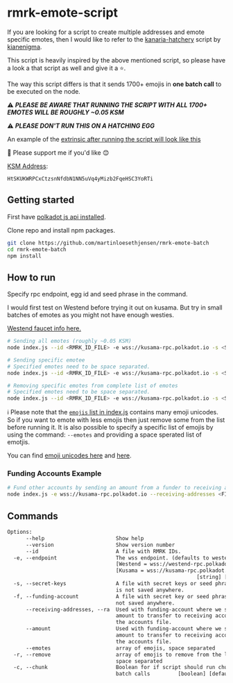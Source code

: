 # rmrk-emote-script

If you are looking for a script to create multiple addresses and emote specific emotes, then I would like to refer to the [kanaria-hatchery](https://github.com/kianenigma/kanaria-hatchery) script by [kianenigma](https://github.com/kianenigma).

This script is heavily inspired by the above mentioned script, so please have a look a that script as well and give it a :star:.

The way this script differs is that it sends 1700+ emojis in **one batch call** to be executed on the node.

⚠️ **_PLEASE BE AWARE THAT RUNNING THE SCRIPT WITH ALL 1700+ EMOTES WILL BE ROUGHLY ~0.05 KSM_**

⚠️ **_PLEASE DON'T RUN THIS ON A HATCHING EGG_**

An example of the [extrinsic after running the script will look like this](https://kusama.subscan.io/extrinsic/0x77e1baf6e368644c60b6b3ffade989ff4298b76259e8e8a2edd29e6c7bed914f)  

🌱 Please support me if you'd like 😊

[KSM Address](https://kusama.subscan.io/account/HtSKUKWRPCxCtzsnNfdbN1NN5uVq4yMizb2FqeHSC3YoRTi):

```text
HtSKUKWRPCxCtzsnNfdbN1NN5uVq4yMizb2FqeHSC3YoRTi
```

## Getting started

First have [polkadot js api installed](https://polkadot.js.org/docs/api/start/install).

Clone repo and install npm packages.

```sh
git clone https://github.com/martinloesethjensen/rmrk-emote-batch
cd rmrk-emote-batch
npm install
```

## How to run

Specify rpc endpoint, egg id and seed phrase in the command.

I would first test on Westend before trying it out on kusama. But try in small batches of emotes as you might not have enough westies.

[Westend faucet info here.](https://wiki.polkadot.network/docs/en/maintain-networks#westend-faucet)

```sh
# Sending all emotes (roughly ~0.05 KSM)
node index.js --id <RMRK_ID_FILE> -e wss://kusama-rpc.polkadot.io -s <SEED_FILE>

# Sending specific emotee
# Specified emotes need to be space separated.
node index.js --id <RMRK_ID_FILE> -e wss://kusama-rpc.polkadot.io -s <SEED_FILE> --emotes 🚀 🎉

# Removing specific emotes from complete list of emotes
# Specified emotes need to be space separated.
node index.js --id <RMRK_ID_FILE> -e wss://kusama-rpc.polkadot.io -s <SEED_FILE> -r 🤩 🥳
```

ℹ️ Please note that the [`emojis` list in index.js](index.js) contains many emoji unicodes. So if you want to emote with less emojis then just remove some from the list before running it. It is also possible to specify a specific list of emojis by using the command: `--emotes` and providing a space sperated list of emotjis.

You can find [emoji unicodes here](https://unicode.org/emoji/charts/full-emoji-list.html) and [here](./emoji-unicodes.txt).

### Funding Accounts Example

```sh
# Fund other accounts by sending an amount from a funder to receiving addresses
node index.js -e wss://kusama-rpc.polkadot.io --receiving-addresses <FILE_WITH_ADDRESSES> --funding-account <FILE_WITH_SEED> --amount <AMOUNT>
```

## Commands

```txt
Options:
      --help                       Show help                           [boolean]
      --version                    Show version number                 [boolean]
      --id                         A file with RMRK IDs.                [string]
  -e, --endpoint                   The wss endpoint. (defaults to westend)
                                   [Westend = wss://westend-rpc.polkadot.io]
                                   [Kusama = wss://kusama-rpc.polkadot.io]
                                                             [string] [required]
  -s, --secret-keys                A file with secret keys or seed phrases. It
                                   is not saved anywhere.               [string]
  -f, --funding-account            A file with secret key or seed phrase. It is
                                   not saved anywhere.                  [string]
      --receiving-addresses, --ra  Used with funding-account where we specify
                                   amount to transfer to receiving accounts in
                                   the accounts file.                   [string]
      --amount                     Used with funding-account where we specify
                                   amount to transfer to receiving accounts in
                                   the accounts file.
      --emotes                     array of emojis, space separated      [array]
  -r, --remove                     array of emojis to remove from the list,
                                   space separated                       [array]
  -c, --chunk                      Boolean for if script should run chunked
                                   batch calls         [boolean] [default: true]
```
